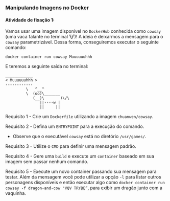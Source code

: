### Manipulando Imagens no Docker

####  Atividade de fixação 1:
Vamos usar uma imagem disponível no `DockerHub` conhecida como `cowsay` (uma vaca falante no terminal 🐮)!
A ideia é deixarmos a mensagem para o `cowsay` parametrizável. Dessa forma, conseguiremos executar o seguinte comando:
```
docker container run cowsay Muuuuuuhhh
```

E teremos a seguinte saída no terminal:

```
____________
< Muuuuuuhhh >
------------
         \   ^__^
         \  (oo)\_______
            (__)\       )\/\
               ||----w |
               ||     ||
```

Requisito 1 - Crie um `Dockerfile` utilizando a imagem `chuanwen/cowsay`.

Requisito 2 - Defina um `ENTRYPOINT` para a execução do comando.

* Observe que o executável `cowsay` está no diretório `/usr/games/`.

Requisito 3 - Utilize o `CMD` para definir uma mensagem padrão.

Requisito 4 - Gere uma `build` e execute um `container` baseado em sua imagem sem passar nenhum comando.

Requisito 5 - Execute um novo container passando sua mensagem para testar. Além da mensagem você pode utilizar a opção `-l` para listar outros personagens disponíveis e então executar algo como `docker container run cowsay -f dragon-and-cow "VQV TRYBE”`, para exibir um dragão junto com a vaquinha.

